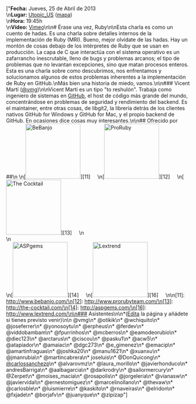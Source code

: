 ["**Fecha:** Jueves, 25 de Abril de 2013<br/>\n**Lugar:** [Utopic_US](http://www.utopicus.es/) ([mapa](http://maps.google.es/maps?f=q&source=embed&hl=es&geocode=&q=Calle+de+la+Concepci%C3%B3n+Jer%C3%B3nima,+22,+28012+Madrid&sll=40.396764,-3.713379&sspn=10.504732,23.269043&ie=UTF8&hq=&hnear=Calle+de+la+Concepci%C3%B3n+Jer%C3%B3nima,+22,+28012+Madrid,+Comunidad+de+Madrid&ll=40.413867,-3.706683&spn=0.036727,0.076818&z=14))<br/>\n**Hora:** 19:45h<br/>\n**Vídeo:** [Vimeo](http://vimeo.com/66382610)\n\n# Érase una vez, Ruby\n\nEsta charla es como un cuento de hadas. Es una charla sobre detalles internos de la implementación de Ruby (MRI). Bueno, mejor olvídate de las hadas. Hay un montón de cosas debajo de los intérpretes de Ruby que se usan en producción. La capa de C que interactúa con el sistema operativo es un zafarrancho inescrutable, lleno de bugs y problemas arcanos; el tipo de problemas que no levantan excepciones, sino que matan procesos enteros. Esta es una charla sobre como descubrimos, nos enfrentamos y solucionamos algunos de estos problemas inherentes a la implementación de Ruby en GitHub.\nMás bien una historia de miedo, vamos.\n\n### Vicent Martí ([@vmg](http://www.twitter.com/vmg))\n\nVicent Martí es un tipo \"to reshulón\". Trabaja como ingeniero de sistemas en [GitHub](https://github.com/), el host de código más grande del mundo, concentrándose en problemas de seguridad y rendimiento del backend. Es el maintainer, entre otras cosas, de libgit2, la librería detrás de los clientes nativos GitHub for Windows y GitHub for Mac, y el propio backend de GitHub. En ocasiones dice cosas muy interesantes.\n\n## Ofrecido por ##\n \n[<img width='150px' src='http://madridrb.github.com/images/sponsors/bebanjo.png' alt='BeBanjo'/>][11]     \n[<img width='150px' src='http://madridrb.github.com/images/sponsors/proruby.png' alt='ProRuby'/>][12]     \n[<img width='150px' src='http://madridrb.github.com/images/sponsors/tck.png' alt='The Cocktail'/>][13]     \n<br/>\n<br/>\n[<img width='150px' src='http://madridrb.github.com/images/sponsors/aspgems.png' alt='ASPgems'/>][14]     \n[<img width='150px' src='http://madridrb.github.com/images/sponsors/lextrend.png' alt='Lextrend'/>][16]     \n\n[11]: http://www.bebanjo.com/\n[12]: http://www.prorubyteam.com/\n[13]: http://the-cocktail.com/\n[14]: http://aspgems.com/\n[16]: http://www.lextrend.com/\n\n### Asistentes\n\n*([Edita](?m=edit) la página y añádete si tienes previsto venir)*\n\n* @vmg\n* @otikik\n* @wchiquito\n* @joseferrer\n* @yonosoytu\n* @erpheus\n* @ferdev\n* @viddobambam\n* @fpurrinhos\n* @mcberros\n* @eamodeorubio\n* @diec123\n* @arctarus\n* @ciscou\n* @pasku1\n* @acw5\n* @atapiador\n* @amaiac\n* @dgc273\n* @e_gimenez\n* @emacip\n* @amartinfraguas\n* @joshka20\n* @manu1621\n* @xuanxu\n* @jmanrubia\n* @martincabrera\n* joseluis\n* @DonQuicong\n* [@carlossanchezp](https://twitter.com/carlossanchezp)\n* @alvarovmz\n* @laura_morillo\n* @javierhonduco\n* andresBarriga\n* @aalbagarcia\n* @darkrodry\n* @sailormercury\n* @Zerpet\n* @moises_macia\n* @rosapolis\n* @jorgeleria\n* @vianasw\n* @javiervidal\n* @ernestomiguez\n* @marcelinollano\n* @thevaw\n* @carlosble\n* @luismierre\n* @kaskito\n* @rnaveiras\n* @elridon\n* @fxjade\n* @borjafv\n* @juanyque\n* @zipizap"]
